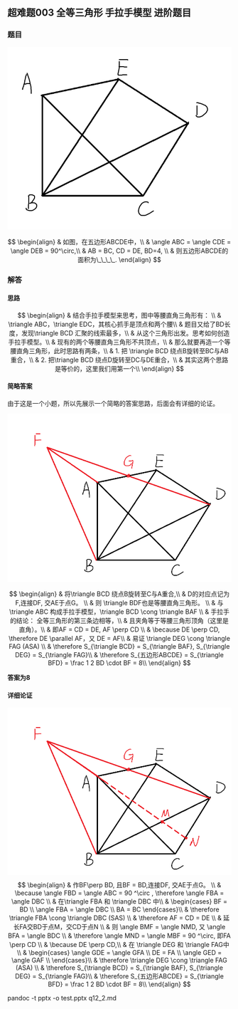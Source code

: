 ## 超难题003 全等三角形 手拉手模型 进阶题目
### 题目

![](../imgs/12/q2_1.png)

$$
\begin{align}
& 如图，在五边形ABCDE中，\\ 
& \angle ABC = \angle CDE = \angle DEB = 90^\circ,\\ 
& AB = BC, CD = DE, BD=4, \\ 
& 则五边形ABCDE的面积为\_\_\_\_.
\end{align}
$$

### 解答

#### 思路

$$
\begin{align}
& 结合手拉手模型来思考，图中等腰直角三角形有：  \\
& \triangle ABC，\triangle EDC，其核心抓手是顶点和两个腰\\
& 题目又给了BD长度，发现\triangle BCD 汇聚的线索最多，\\
& 从这个三角形出发。思考如何创造手拉手模型。\\
& 现有的两个等腰直角三角形不共顶点，\\
& 那么就要再造一个等腰直角三角形，此时思路有两条，\\
& 1. 把 \triangle BCD 绕点B旋转至BC与AB重合，\\
& 2. 把\triangle BCD 绕点D旋转至DC与DE重合，\\
& 其实这两个思路是等价的，这里我们用第一个\\
\end{align}
$$

#### 简略答案
由于这是一个小题，所以先展示一个简略的答案思路，后面会有详细的论证。

![](../imgs/12/q2_2.png)

$$
\begin{align}
& 将\triangle BCD 绕点B旋转至C与A重合,\\
& D的对应点记为F,连接DF, 交AE于点G。 \\
& 则 \triangle BDF也是等腰直角三角形。 \\
& 与 \triangle ABC 构成手拉手模型，\triangle BCD \cong \triangle BAF  \\
& 手拉手的结论： 全等三角形的第三条边相等，\\
& 且夹角等于等腰三角形顶角（这里是直角）。\\
& 即AF = CD = DE, AF \perp CD \\
& \because DE \perp CD, \therefore DE \parallel AF，又  DE = AF\\
&  易证 \triangle DEG \cong \triangle FAG (ASA) \\
& \therefore S_{\triangle BCD} = S_{\triangle BAF}, S_{\triangle DEG} = S_{\triangle FAG}\\
& \therefore S_{五边形ABCDE} = S_{\triangle BFD} = \frac 1 2 BD \cdot BF = 8\\
\end{align}
$$

**答案为8**

#### 详细论证
![](../imgs/12/q2_3.png)
$$
\begin{align}
& 作BF\perp BD, 且BF = BD,连接DF, 交AE于点G。 \\
& \because \angle FBD = \angle ABC = 90 ^\circ , \therefore \angle FBA = \angle DBC  \\
& 在\triangle FBA 和 \triangle DBC 中\\
& \begin{cases}
BF = BD \\
\angle FBA = \angle DBC \\
BA = BC
\end{cases}\\
& \therefore \triangle FBA \cong \triangle DBC (SAS) \\
& \therefore AF = CD = DE \\
& 延长FA交BD于点M，交CD于点N \\
& 则 \angle BMF = \angle NMD, 又 \angle BFA = \angle BDC \\
& \therefore \angle MND = \angle MBF = 90 ^\circ, 即FA \perp CD  \\
& \because DE \perp CD,\\
&  在 \triangle DEG 和 \triangle FAG中\\
& \begin{cases}
\angle GDE = \angle GFA \\
DE = FA \\
\angle GED = \angle GAF \\
\end{cases}\\
&  \therefore \triangle DEG \cong \triangle FAG (ASA) \\
& \therefore S_{\triangle BCD} = S_{\triangle BAF}, S_{\triangle DEG} = S_{\triangle FAG}\\
& \therefore S_{五边形ABCDE} = S_{\triangle BFD} = \frac 1 2 BD \cdot BF = 8\\
\end{align}
$$

pandoc -t pptx -o test.pptx q12_2.md